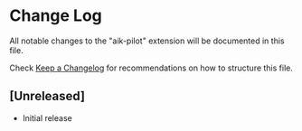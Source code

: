 # Change Log

All notable changes to the "aik-pilot" extension will be documented in this file.

Check [Keep a Changelog](http://keepachangelog.com/) for recommendations on how to structure this file.

## [Unreleased]

- Initial release